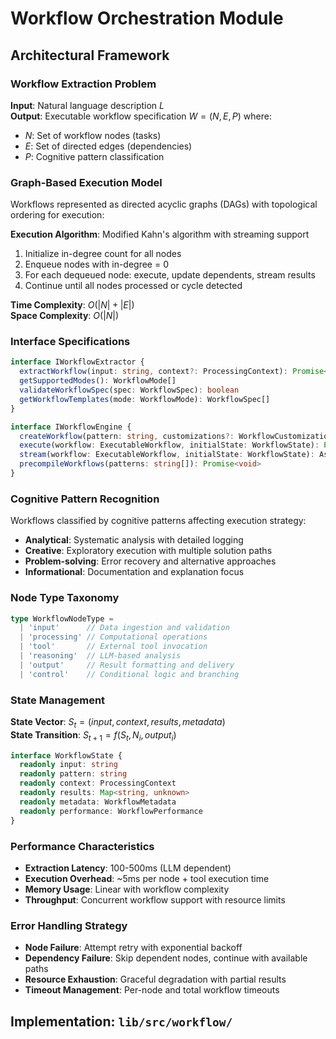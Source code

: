 # Workflow Orchestration Module

## Architectural Framework

### Workflow Extraction Problem
**Input**: Natural language description $L$  
**Output**: Executable workflow specification $W = (N, E, P)$ where:
- $N$: Set of workflow nodes (tasks)
- $E$: Set of directed edges (dependencies) 
- $P$: Cognitive pattern classification

### Graph-Based Execution Model

Workflows represented as directed acyclic graphs (DAGs) with topological ordering for execution:

**Execution Algorithm**: Modified Kahn's algorithm with streaming support
1. Initialize in-degree count for all nodes
2. Enqueue nodes with in-degree = 0  
3. For each dequeued node: execute, update dependents, stream results
4. Continue until all nodes processed or cycle detected

**Time Complexity**: $O(|N| + |E|)$  
**Space Complexity**: $O(|N|)$

### Interface Specifications

```typescript
interface IWorkflowExtractor {
  extractWorkflow(input: string, context?: ProcessingContext): Promise<WorkflowExtractionResult>
  getSupportedModes(): WorkflowMode[]
  validateWorkflowSpec(spec: WorkflowSpec): boolean
  getWorkflowTemplates(mode: WorkflowMode): WorkflowSpec[]
}

interface IWorkflowEngine {
  createWorkflow(pattern: string, customizations?: WorkflowCustomization[]): ExecutableWorkflow
  execute(workflow: ExecutableWorkflow, initialState: WorkflowState): Promise<WorkflowResult>
  stream(workflow: ExecutableWorkflow, initialState: WorkflowState): AsyncIterable<WorkflowStreamChunk>
  precompileWorkflows(patterns: string[]): Promise<void>
}
```

### Cognitive Pattern Recognition

Workflows classified by cognitive patterns affecting execution strategy:

- **Analytical**: Systematic analysis with detailed logging
- **Creative**: Exploratory execution with multiple solution paths  
- **Problem-solving**: Error recovery and alternative approaches
- **Informational**: Documentation and explanation focus

### Node Type Taxonomy

```typescript
type WorkflowNodeType = 
  | 'input'      // Data ingestion and validation
  | 'processing' // Computational operations  
  | 'tool'       // External tool invocation
  | 'reasoning'  // LLM-based analysis
  | 'output'     // Result formatting and delivery
  | 'control'    // Conditional logic and branching
```

### State Management

**State Vector**: $S_t = (input, context, results, metadata)$  
**State Transition**: $S_{t+1} = f(S_t, N_i, output_i)$

```typescript
interface WorkflowState {
  readonly input: string
  readonly pattern: string  
  readonly context: ProcessingContext
  readonly results: Map<string, unknown>
  readonly metadata: WorkflowMetadata
  readonly performance: WorkflowPerformance
}
```

### Performance Characteristics

- **Extraction Latency**: 100-500ms (LLM dependent)
- **Execution Overhead**: ~5ms per node + tool execution time
- **Memory Usage**: Linear with workflow complexity
- **Throughput**: Concurrent workflow support with resource limits

### Error Handling Strategy

- **Node Failure**: Attempt retry with exponential backoff
- **Dependency Failure**: Skip dependent nodes, continue with available paths
- **Resource Exhaustion**: Graceful degradation with partial results
- **Timeout Management**: Per-node and total workflow timeouts

## Implementation: `lib/src/workflow/`